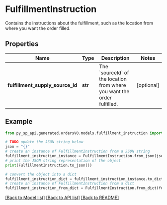 # FulfillmentInstruction

Contains the instructions about the fulfillment, such as the location from where you want the order filled.

## Properties

Name | Type | Description | Notes
------------ | ------------- | ------------- | -------------
**fulfillment_supply_source_id** | **str** | The &#x60;sourceId&#x60; of the location from where you want the order fulfilled. | [optional] 

## Example

```python
from py_sp_api.generated.ordersV0.models.fulfillment_instruction import FulfillmentInstruction

# TODO update the JSON string below
json = "{}"
# create an instance of FulfillmentInstruction from a JSON string
fulfillment_instruction_instance = FulfillmentInstruction.from_json(json)
# print the JSON string representation of the object
print(FulfillmentInstruction.to_json())

# convert the object into a dict
fulfillment_instruction_dict = fulfillment_instruction_instance.to_dict()
# create an instance of FulfillmentInstruction from a dict
fulfillment_instruction_from_dict = FulfillmentInstruction.from_dict(fulfillment_instruction_dict)
```
[[Back to Model list]](../README.md#documentation-for-models) [[Back to API list]](../README.md#documentation-for-api-endpoints) [[Back to README]](../README.md)


